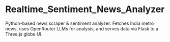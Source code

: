 # Realtime_Sentiment_News_Analyzer
Python-based news scraper &amp; sentiment analyzer. Fetches India metro news, uses OpenRouter LLMs for analysis, and serves data via Flask to a Three.js globe UI.
